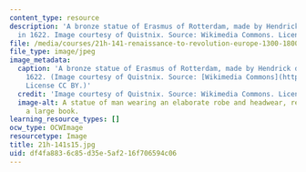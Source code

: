 ```yaml
---
content_type: resource
description: 'A bronze statue of Erasmus of Rotterdam, made by Hendrick de Keyser
  in 1622. Image courtesy of Quistnix. Source: Wikimedia Commons. License CC BY.'
file: /media/courses/21h-141-renaissance-to-revolution-europe-1300-1800-spring-2015/df4fa8836c85d35e5af216f706594c06_21h-141s15.jpg
file_type: image/jpeg
image_metadata:
  caption: 'A bronze statue of Erasmus of Rotterdam, made by Hendrick de Keyser in
    1622. (Image courtesy of Quistnix. Source: [Wikimedia Commons](https://commons.wikimedia.org/wiki/File:Rotterdam_standbeeld_Erasmus.jpg).
    License CC BY.)'
  credit: 'Image courtesy of Quistnix. Source: Wikimedia Commons. License CC BY.'
  image-alt: A statue of man wearing an elaborate robe and headwear, reading from
    a large book.
learning_resource_types: []
ocw_type: OCWImage
resourcetype: Image
title: 21h-141s15.jpg
uid: df4fa883-6c85-d35e-5af2-16f706594c06
---
```

